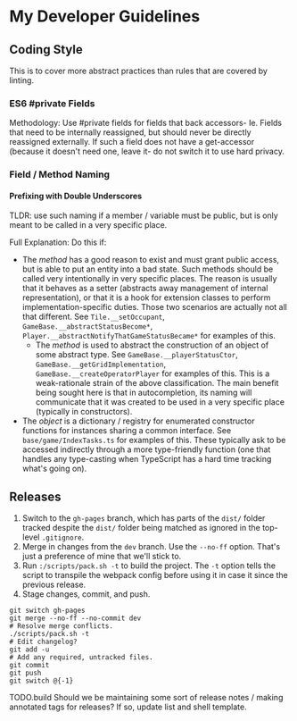 
# My Developer Guidelines

## Coding Style

This is to cover more abstract practices than rules that are covered by linting.

### ES6 #private Fields

Methodology: Use #private fields for fields that back accessors- Ie. Fields that need to be internally reassigned, but should never be directly reassigned externally. If such a field does not have a get-accessor (because it doesn't need one, leave it- do not switch it to use hard privacy.

### Field / Method Naming

#### Prefixing with Double Underscores

TLDR: use such naming if a member / variable must be public, but is only meant to be called in a very specific place.

Full Explanation: Do this if:

- The _method_ has a good reason to exist and must grant public access, but is able to put an entity into a bad state. Such methods should be called very intentionally in very specific places. The reason is usually that it behaves as a setter (abstracts away management of internal representation), or that it is a hook for extension classes to perform implementation-specific duties. Those two scenarios are actually not all that different. See `Tile.__setOccupant`, `GameBase.__abstractStatusBecome*`, `Player.__abstractNotifyThatGameStatusBecame*` for examples of this.
  - The _method_ is used to abstract the construction of an object of some abstract type. See `GameBase.__playerStatusCtor`, `GameBase.__getGridImplementation`, `GameBase.__createOperatorPlayer` for examples of this. This is a weak-rationale strain of the above classification. The main benefit being sought here is that in autocompletion, its naming will communicate that it was created to be used in a very specific place (typically in constructors).
- The _object_ is a dictionary / registry for enumerated constructor functions for instances sharing a common interface. See `base/game/IndexTasks.ts` for examples of this. These typically ask to be accessed indirectly through a more type-friendly function (one that handles any type-casting when TypeScript has a hard time tracking what's going on).

## Releases

1. Switch to the `gh-pages` branch, which has parts of the `dist/` folder tracked despite the `dist/` folder being matched as ignored in the top-level `.gitignore`.
1. Merge in changes from the `dev` branch. Use the `--no-ff` option. That's just a preference of mine that we'll stick to.
1. Run `:/scripts/pack.sh -t` to build the project. The `-t` option tells the script to transpile the webpack config before using it in case it since the previous release.
1. Stage changes, commit, and push.

```shell
git switch gh-pages
git merge --no-ff --no-commit dev
# Resolve merge conflicts.
./scripts/pack.sh -t
# Edit changelog?
git add -u
# Add any required, untracked files.
git commit
git push
git switch @{-1}
```

TODO.build Should we be maintaining some sort of release notes / making annotated tags for releases? If so, update list and shell template.
